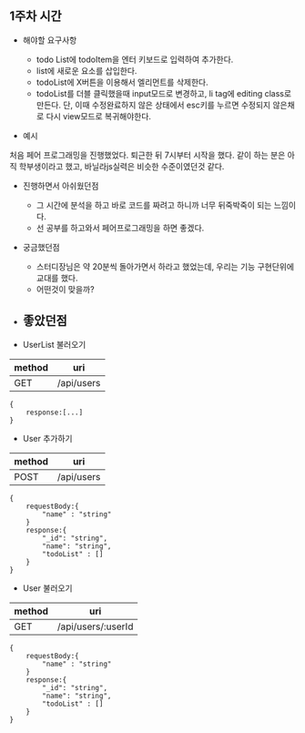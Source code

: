 ## 1주차 시간


- 해야할 요구사항
     - todo List에 todoItem을 엔터 키보드로 입력하여 추가한다.
     - list에 새로운 요소를 삽입한다.
     - todoList에 X버튼을 이용해서 엘리먼트를 삭제한다.
     - todoList를 더블 클릭했을때 input모드로 변경하고, li tag에 editing class로 만든다. 단, 이때 수정완료하지
     않은 상태에서 esc키를 누르면 수정되지 않은채로 다시 view모드로 복귀해야한다.
     
- 예시

처음 페어 프로그래밍을 진행했었다.
퇴근한 뒤 7시부터 시작을 했다.
같이 하는 분은 아직 학부생이라고 했고, 바닐라js실력은 비슷한 수준이였던것 같다.

- 진행하면서 아쉬웠던점
    - 그 시간에 분석을 하고 바로 코드를 짜려고 하니까 너무 뒤죽박죽이 되는 느낌이다.
    - 선 공부를 하고와서 페어프로그래밍을 하면 좋겠다.
- 궁금했던점
    - 스터디장님은 약 20분씩 돌아가면서 하라고 했었는데, 우리는 기능 구현단위에 교대를 했다.
    - 어떤것이 맞을까?
- 좋았던점
    -
    
    
    
- UserList 불러오기

|method|uri|
|---|---|
|GET|/api/users|

```
{
    response:[...]
}
```

- User 추가하기

|method|uri|
|---|---|
|POST|/api/users|

```
{
    requestBody:{
        "name" : "string"
    }
    response:{
        "_id": "string",
        "name": "string",
        "todoList" : []
    }
}
```
- User 불러오기

|method|uri|
|---|---|
|GET|/api/users/:userId|

```
{
    requestBody:{
        "name" : "string"
    }
    response:{
        "_id": "string",
        "name": "string",
        "todoList" : []
    }
}
```
